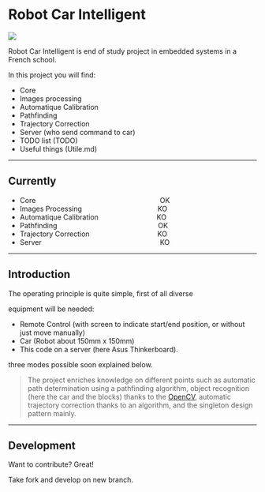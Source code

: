 # Robot Car Intelligent

[![](https://camo.githubusercontent.com/e9051e09ea74cd530e75b9edec407dd2d058c943/68747470733a2f2f7261772e6769746875622e636f6d2f65737465692d6d61737465722f7365676d656e745f534f4c2f6d61737465722f504a2f536c6964652f636f6d6d6f6e2f65737465692e706e67)](http://estei.fr/)

Robot Car Intelligent is end of study project in embedded systems in a French school.

In this project you will find:
  - Core
  - Images processing 
  - Automatique Calibration
  - Pathfinding
  - Trajectory Correction
  - Server (who send command to car)
  - TODO list (TODO)
  - Useful things (Utile.md)

---

## Currently

  - Core&nbsp;&nbsp;&nbsp;&nbsp;&nbsp;&nbsp;&nbsp;&nbsp;&nbsp;&nbsp;&nbsp;&nbsp;&nbsp;&nbsp;&nbsp;&nbsp;&nbsp;&nbsp;&nbsp;&nbsp;&nbsp;&nbsp;&nbsp;&nbsp;&nbsp;&nbsp;&nbsp;&nbsp;&nbsp;&nbsp;&nbsp;&nbsp;&nbsp;&nbsp;&nbsp;&nbsp;&nbsp;&nbsp;&nbsp;&nbsp;&nbsp;&nbsp;&nbsp;&nbsp;&nbsp;&nbsp;&nbsp;&nbsp;&nbsp;&nbsp;&nbsp;&nbsp;&nbsp;&nbsp;&nbsp;&nbsp;&nbsp;&nbsp;&nbsp;&nbsp;&nbsp;&nbsp;&nbsp;&nbsp;OK
  - Images Processing&nbsp;&nbsp;&nbsp;&nbsp;&nbsp;&nbsp;&nbsp;&nbsp;&nbsp;&nbsp;&nbsp;&nbsp;&nbsp;&nbsp;&nbsp;&nbsp;&nbsp;&nbsp;&nbsp;&nbsp;&nbsp;&nbsp;&nbsp;&nbsp;&nbsp;&nbsp;&nbsp;&nbsp;&nbsp;&nbsp;&nbsp;&nbsp;&nbsp;&nbsp;&nbsp;&nbsp;&nbsp;&nbsp;&nbsp;KO
  - Automatique Calibration&nbsp;&nbsp;&nbsp;&nbsp;&nbsp;&nbsp;&nbsp;&nbsp;&nbsp;&nbsp;&nbsp;&nbsp;&nbsp;&nbsp;&nbsp;&nbsp;&nbsp;&nbsp;&nbsp;&nbsp;&nbsp;&nbsp;&nbsp;&nbsp;&nbsp;&nbsp;&nbsp;&nbsp;&nbsp;&nbsp;KO
  - Pathfinding&nbsp;&nbsp;&nbsp;&nbsp;&nbsp;&nbsp;&nbsp;&nbsp;&nbsp;&nbsp;&nbsp;&nbsp;&nbsp;&nbsp;&nbsp;&nbsp;&nbsp;&nbsp;&nbsp;&nbsp;&nbsp;&nbsp;&nbsp;&nbsp;&nbsp;&nbsp;&nbsp;&nbsp;&nbsp;&nbsp;&nbsp;&nbsp;&nbsp;&nbsp;&nbsp;&nbsp;&nbsp;&nbsp;&nbsp;&nbsp;&nbsp;&nbsp;&nbsp;&nbsp;&nbsp;&nbsp;&nbsp;&nbsp;&nbsp;&nbsp;&nbsp;&nbsp;OK
  - Trajectory Correction&nbsp;&nbsp;&nbsp;&nbsp;&nbsp;&nbsp;&nbsp;&nbsp;&nbsp;&nbsp;&nbsp;&nbsp;&nbsp;&nbsp;&nbsp;&nbsp;&nbsp;&nbsp;&nbsp;&nbsp;&nbsp;&nbsp;&nbsp;&nbsp;&nbsp;&nbsp;&nbsp;&nbsp;&nbsp;&nbsp;&nbsp;&nbsp;&nbsp;&nbsp;&nbsp;KO
  - Server&nbsp;&nbsp;&nbsp;&nbsp;&nbsp;&nbsp;&nbsp;&nbsp;&nbsp;&nbsp;&nbsp;&nbsp;&nbsp;&nbsp;&nbsp;&nbsp;&nbsp;&nbsp;&nbsp;&nbsp;&nbsp;&nbsp;&nbsp;&nbsp;&nbsp;&nbsp;&nbsp;&nbsp;&nbsp;&nbsp;&nbsp;&nbsp;&nbsp;&nbsp;&nbsp;&nbsp;&nbsp;&nbsp;&nbsp;&nbsp;&nbsp;&nbsp;&nbsp;&nbsp;&nbsp;&nbsp;&nbsp;&nbsp;&nbsp;&nbsp;&nbsp;&nbsp;&nbsp;&nbsp;&nbsp;&nbsp;&nbsp;&nbsp;&nbsp;&nbsp;&nbsp;KO


---

## Introduction

The operating principle is quite simple, first of all diverse

equipment will be needed:

  - Remote Control (with screen to indicate start/end position, or without just move manually)
  - Car (Robot about 150mm x 150mm)
  - This code on a server (here Asus Thinkerboard).

three modes possible soon explained below.

> The project enriches knowledge on different points such as
> automatic path determination using a pathfinding algorithm,
> object recognition (here the car and the blocks) thanks to the 
> [OpenCV](https://opencv.org/), automatic trajectory correction thanks to an algorithm,
> and the singleton design pattern mainly.

---

## Development

Want to contribute? Great!

Take fork and develop on new branch.
